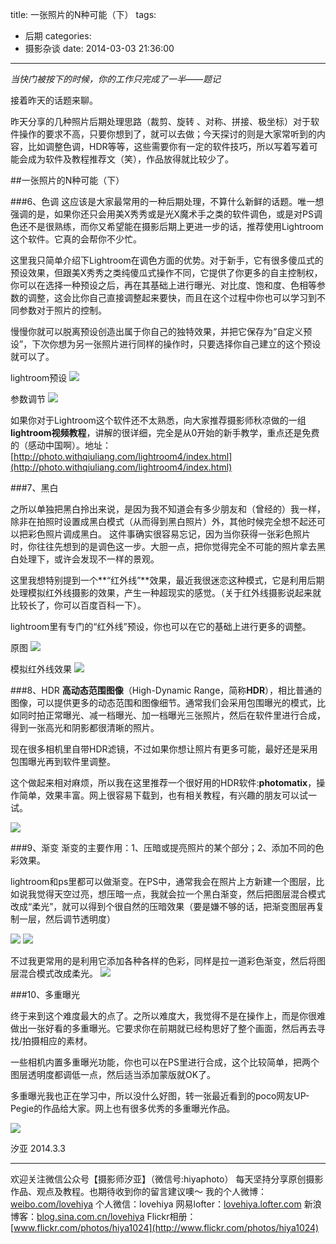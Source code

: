 title: 一张照片的N种可能（下）
tags:
  - 后期
categories:
  - 摄影杂谈
date: 2014-03-03 21:36:00
---
*当快门被按下的时候，你的工作只完成了一半——题记*

接着昨天的话题来聊。

昨天分享的几种照片后期处理思路（裁剪、旋转
、对称、拼接、极坐标）对于软件操作的要求不高，只要你想到了，就可以去做；今天探讨的则是大家常听到的内容，比如调整色调，HDR等等，这些需要你有一定的软件技巧，所以写着写着可能会成为软件及教程推荐文（笑），作品放得就比较少了。

##一张照片的N种可能（下）

###6、色调
这应该是大家最常用的一种后期处理，不算什么新鲜的话题。唯一想强调的是，如果你还只会用美X秀秀或是光X魔术手之类的软件调色，或是对PS调色还不是很熟练，而你又希望能在摄影后期上更进一步的话，推荐使用Lightroom这个软件。它真的会帮你不少忙。

这里我只简单介绍下Lightroom在调色方面的优势。对于新手，它有很多傻瓜式的预设效果，但跟美X秀秀之类纯傻瓜式操作不同，它提供了你更多的自主控制权，你可以在选择一种预设之后，再在其基础上进行曝光、对比度、饱和度、色相等参数的调整，这会比你自己直接调整起来要快，而且在这个过程中你也可以学习到不同参数对于照片的控制。

慢慢你就可以脱离预设创造出属于你自己的独特效果，并把它保存为“自定义预设”，下次你想为另一张照片进行同样的操作时，只要选择你自己建立的这个预设就可以了。

lightroom预设
![](http://mmbiz.qpic.cn/mmbiz/xBmfrfspdrzN5BSIt52NV2Cz7CobWHIzfS95mMqTXcgr2aoz1qibJRm1zMCzuq7a3qY5FG6TiccFv8VqtNichyARA/0)

参数调节
![](http://mmbiz.qpic.cn/mmbiz/xBmfrfspdrzN5BSIt52NV2Cz7CobWHIzia88naRibw8BIbPyFWo99QqJ4HRvzaibXsUNbtbiaUVVOD0dccmXUbRuXw/0)

如果你对于Lightroom这个软件还不太熟悉，向大家推荐摄影师秋凉做的一组**lightroom视频教程**，讲解的很详细，完全是从0开始的新手教学，重点还是免费的（感动中国啊）。地址：
[http://photo.withqiuliang.com/lightroom4/index.html](http://photo.withqiuliang.com/lightroom4/index.html)

###7、黑白

之所以单独把黑白拎出来说，是因为我不知道会有多少朋友和（曾经的）我一样，除非在拍照时设置成黑白模式（从而得到黑白照片）外，其他时候完全想不起还可以把彩色照片调成黑白。
这件事确实很容易忘记，因为当你获得一张彩色照片时，你往往先想到的是调色这一步。大胆一点，把你觉得完全不可能的照片拿去黑白处理下，或许会发现不一样的景观。

这里我想特别提到一个**“红外线”**效果，最近我很迷恋这种模式，它是利用后期处理模拟红外线摄影的效果，产生一种超现实的感觉。（关于红外线摄影说起来就比较长了，你可以百度百科一下）。

lightroom里有专门的“红外线”预设，你也可以在它的基础上进行更多的调整。

原图
![](http://mmbiz.qpic.cn/mmbiz/xBmfrfspdrzN5BSIt52NV2Cz7CobWHIzmpOTdzd5xbfw4icMJUKL1XYVW5JkwqmsXSBTvaOrjQyA4qXp0wficmicQ/0)

模拟红外线效果
![](http://mmbiz.qpic.cn/mmbiz/xBmfrfspdrzN5BSIt52NV2Cz7CobWHIz52CnZJnNKphtNkccDj4GAmFDsP4qaUWT56uyvsPXLvv1cfTu0BP6icw/0)

###8、HDR
**高动态范围图像**（High-Dynamic Range，简称**HDR**），相比普通的图像，可以提供更多的动态范围和图像细节。通常我们会采用包围曝光的模式，比如同时拍正常曝光、减一档曝光、加一档曝光三张照片，然后在软件里进行合成，得到一张高光和阴影都很清晰的照片。

现在很多相机里自带HDR滤镜，不过如果你想让照片有更多可能，最好还是采用包围曝光再到软件里调整。

这个做起来相对麻烦，所以我在这里推荐一个很好用的HDR软件:**photomatix**，操作简单，效果丰富。网上很容易下载到，也有相关教程，有兴趣的朋友可以试一试。

![](http://mmbiz.qpic.cn/mmbiz/xBmfrfspdrzN5BSIt52NV2Cz7CobWHIzCcM22iagDESlR3zTTo93icA2WWsKO9TOruSk67lS5L2vknE6tLdRBKcw/0)


###9、渐变
渐变的主要作用：1、压暗或提亮照片的某个部分；2、添加不同的色彩效果。

lightroom和ps里都可以做渐变。在PS中，通常我会在照片上方新建一个图层，比如说我觉得天空过亮，想压暗一点，我就会拉一个黑白渐变，然后把图层混合模式改成“柔光”，就可以得到个很自然的压暗效果（要是嫌不够的话，把渐变图层再复制一层，然后调节透明度）

![](http://mmbiz.qpic.cn/mmbiz/xBmfrfspdrzN5BSIt52NV2Cz7CobWHIzoWtrziar8V6SWnOUhR9fYMl0Gw7DURNSgONssywRe7Urib7aeYrrouqg/0)
![](http://mmbiz.qpic.cn/mmbiz/xBmfrfspdrzN5BSIt52NV2Cz7CobWHIzAocUicta7nrb9XsPBrpF0xQH6K6LgyqSibNdXCxkgibYs0kS1jGLEjwqA/0)

不过我更常用的是利用它添加各种各样的色彩，同样是拉一道彩色渐变，然后将图层混合模式改成柔光。
![](http://mmbiz.qpic.cn/mmbiz/xBmfrfspdrzN5BSIt52NV2Cz7CobWHIz6z8SHP65hRWTjHAhqNm1KRvMuVPvszA04klAYncyoM4ZQl98ibibod3A/0)


###10、多重曝光

终于来到这个难度最大的点了。之所以难度大，我觉得不是在操作上，而是你很难做出一张好看的多重曝光。它要求你在前期就已经构思好了整个画面，然后再去寻找/拍摄相应的素材。

一些相机内置多重曝光功能，你也可以在PS里进行合成，这个比较简单，把两个图层透明度都调低一点，然后适当添加蒙版就OK了。

多重曝光我也正在学习中，所以没什么好图，转一张最近看到的poco网友UP-Pegie的作品给大家。网上也有很多优秀的多重曝光作品。

![](http://mmbiz.qpic.cn/mmbiz/xBmfrfspdrzN5BSIt52NV2Cz7CobWHIzF8oaM1Wnsic6CPLqzyWN8ibQhWvVMpialoroXVlbfskd44Uvro8dEjib9A/0)



汐亚
2014.3.3

----------
欢迎关注微信公众号【摄影师汐亚】（微信号:hiyaphoto）
每天坚持分享原创摄影作品、观点及教程。也期待收到你的留言建议噢～
我的个人微博：[weibo.com/lovehiya](http://weibo.com/lovehiya)
个人微信：lovehiya
网易lofter：[lovehiya.lofter.com](http://lovehiya.lofter.com)
新浪博客：[blog.sina.com.cn/lovehiya](http://blog.sina.com.cn/lovehiya)
Flickr相册：[www.flickr.com/photos/hiya1024](http://www.flickr.com/photos/hiya1024)